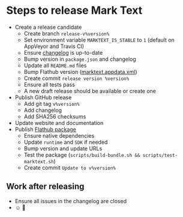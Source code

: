 # Steps to release Mark Text

- Create a release candidate
  - Create branch `release-v%version%`
  - Set environment variable `MARKTEXT_IS_STABLE` to `1` (default on AppVeyor and Travis CI)
  - Ensure [changelog](https://github.com/marktext/marktext/blob/master/.github/CHANGELOG.md) is up-to-date
  - Bump version in `package.json` and changelog
  - Update all `README.md` files
  - Bump Flathub version ([marktext.appdata.xml](https://github.com/marktext/marktext/blob/master/resources/linux/marktext.appdata.xml))
  - Create commit `release version %version%`
  - Ensure all tests pass
  - A new draft release should be available or create one
- Publish GitHub release
  - Add git tag `v%version%`
  - Add changelog
  - Add SHA256 checksums
- Update website and documentation
- Publish [Flathub package](https://github.com/flathub/com.github.marktext.marktext)
  - Ensure native dependencies
  - Update `runtime` and `SDK` if needed
  - Bump version and update URLs
  - Test the package (`scripts/build-bundle.sh && scripts/test-marktext.sh`)
  - Create commit `Update to v%version%`

## Work after releasing

- Ensure all issues in the changelog are closed
- :relaxed: :tada:
